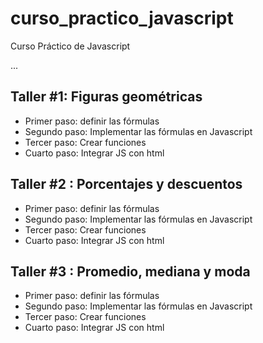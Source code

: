 # curso_practico_javascript
Curso Práctico de Javascript

...

## Taller #1: Figuras geométricas

- Primer paso: definir las fórmulas
- Segundo paso: Implementar las fórmulas en Javascript
- Tercer paso: Crear funciones
- Cuarto paso: Integrar JS con html

## Taller #2 : Porcentajes y descuentos
- Primer paso: definir las fórmulas
- Segundo paso: Implementar las fórmulas en Javascript
- Tercer paso: Crear funciones
- Cuarto paso: Integrar JS con html

## Taller #3 : Promedio, mediana y moda
- Primer paso: definir las fórmulas
- Segundo paso: Implementar las fórmulas en Javascript
- Tercer paso: Crear funciones
- Cuarto paso: Integrar JS con html